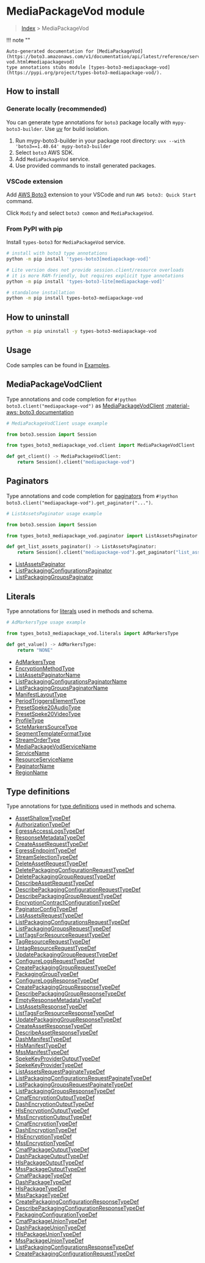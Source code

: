 #  MediaPackageVod module

> [Index](../README.md) > MediaPackageVod

!!! note ""

    Auto-generated documentation for [MediaPackageVod](https://boto3.amazonaws.com/v1/documentation/api/latest/reference/services/mediapackage-vod.html#mediapackagevod)
    type annotations stubs module [types-boto3-mediapackage-vod](https://pypi.org/project/types-boto3-mediapackage-vod/).

## How to install

### Generate locally (recommended)

You can generate type annotations for `boto3` package locally with `mypy-boto3-builder`.
Use [uv](https://docs.astral.sh/uv/getting-started/installation/) for build isolation.

1. Run mypy-boto3-builder in your package root directory: `uvx --with 'boto3==1.40.64' mypy-boto3-builder`
1. Select `boto3` AWS SDK.
1. Add `MediaPackageVod` service.
1. Use provided commands to install generated packages.


### VSCode extension

Add [AWS Boto3](https://marketplace.visualstudio.com/items?itemName=Boto3typed.boto3-ide)
extension to your VSCode and run `AWS boto3: Quick Start` command.

Click `Modify` and select `boto3 common` and `MediaPackageVod`.


### From PyPI with pip

Install `types-boto3` for `MediaPackageVod` service.

```bash
# install with boto3 type annotations
python -m pip install 'types-boto3[mediapackage-vod]'

# Lite version does not provide session.client/resource overloads
# it is more RAM-friendly, but requires explicit type annotations
python -m pip install 'types-boto3-lite[mediapackage-vod]'

# standalone installation
python -m pip install types-boto3-mediapackage-vod
```



## How to uninstall

```bash
python -m pip uninstall -y types-boto3-mediapackage-vod
```

## Usage

Code samples can be found in [Examples](./usage.md).

## MediaPackageVodClient

Type annotations and code completion for  `#!python boto3.client("mediapackage-vod")` as [MediaPackageVodClient](./client.md)
[:material-aws: boto3 documentation](https://boto3.amazonaws.com/v1/documentation/api/latest/reference/services/mediapackage-vod.html#MediaPackageVod.Client)

```python
# MediaPackageVodClient usage example

from boto3.session import Session

from types_boto3_mediapackage_vod.client import MediaPackageVodClient

def get_client() -> MediaPackageVodClient:
    return Session().client("mediapackage-vod")
```


## Paginators

Type annotations and code completion for [paginators](./paginators.md)
from `#!python boto3.client("mediapackage-vod").get_paginator("...")`.

```python
# ListAssetsPaginator usage example

from boto3.session import Session

from types_boto3_mediapackage_vod.paginator import ListAssetsPaginator

def get_list_assets_paginator() -> ListAssetsPaginator:
    return Session().client("mediapackage-vod").get_paginator("list_assets"))
```

- [ListAssetsPaginator](./paginators.md#listassetspaginator)
- [ListPackagingConfigurationsPaginator](./paginators.md#listpackagingconfigurationspaginator)
- [ListPackagingGroupsPaginator](./paginators.md#listpackaginggroupspaginator)









## Literals

Type annotations for [literals](./literals.md) used in methods and schema.

```python
# AdMarkersType usage example

from types_boto3_mediapackage_vod.literals import AdMarkersType

def get_value() -> AdMarkersType:
    return "NONE"
```

- [AdMarkersType](./literals.md#admarkerstype)
- [EncryptionMethodType](./literals.md#encryptionmethodtype)
- [ListAssetsPaginatorName](./literals.md#listassetspaginatorname)
- [ListPackagingConfigurationsPaginatorName](./literals.md#listpackagingconfigurationspaginatorname)
- [ListPackagingGroupsPaginatorName](./literals.md#listpackaginggroupspaginatorname)
- [ManifestLayoutType](./literals.md#manifestlayouttype)
- [PeriodTriggersElementType](./literals.md#periodtriggerselementtype)
- [PresetSpeke20AudioType](./literals.md#presetspeke20audiotype)
- [PresetSpeke20VideoType](./literals.md#presetspeke20videotype)
- [ProfileType](./literals.md#profiletype)
- [ScteMarkersSourceType](./literals.md#sctemarkerssourcetype)
- [SegmentTemplateFormatType](./literals.md#segmenttemplateformattype)
- [StreamOrderType](./literals.md#streamordertype)
- [MediaPackageVodServiceName](./literals.md#mediapackagevodservicename)
- [ServiceName](./literals.md#servicename)
- [ResourceServiceName](./literals.md#resourceservicename)
- [PaginatorName](./literals.md#paginatorname)
- [RegionName](./literals.md#regionname)




## Type definitions

Type annotations for [type definitions](./type_defs.md) used in methods and schema.

- [AssetShallowTypeDef](./type_defs.md#assetshallowtypedef)
- [AuthorizationTypeDef](./type_defs.md#authorizationtypedef)
- [EgressAccessLogsTypeDef](./type_defs.md#egressaccesslogstypedef)
- [ResponseMetadataTypeDef](./type_defs.md#responsemetadatatypedef)
- [CreateAssetRequestTypeDef](./type_defs.md#createassetrequesttypedef)
- [EgressEndpointTypeDef](./type_defs.md#egressendpointtypedef)
- [StreamSelectionTypeDef](./type_defs.md#streamselectiontypedef)
- [DeleteAssetRequestTypeDef](./type_defs.md#deleteassetrequesttypedef)
- [DeletePackagingConfigurationRequestTypeDef](./type_defs.md#deletepackagingconfigurationrequesttypedef)
- [DeletePackagingGroupRequestTypeDef](./type_defs.md#deletepackaginggrouprequesttypedef)
- [DescribeAssetRequestTypeDef](./type_defs.md#describeassetrequesttypedef)
- [DescribePackagingConfigurationRequestTypeDef](./type_defs.md#describepackagingconfigurationrequesttypedef)
- [DescribePackagingGroupRequestTypeDef](./type_defs.md#describepackaginggrouprequesttypedef)
- [EncryptionContractConfigurationTypeDef](./type_defs.md#encryptioncontractconfigurationtypedef)
- [PaginatorConfigTypeDef](./type_defs.md#paginatorconfigtypedef)
- [ListAssetsRequestTypeDef](./type_defs.md#listassetsrequesttypedef)
- [ListPackagingConfigurationsRequestTypeDef](./type_defs.md#listpackagingconfigurationsrequesttypedef)
- [ListPackagingGroupsRequestTypeDef](./type_defs.md#listpackaginggroupsrequesttypedef)
- [ListTagsForResourceRequestTypeDef](./type_defs.md#listtagsforresourcerequesttypedef)
- [TagResourceRequestTypeDef](./type_defs.md#tagresourcerequesttypedef)
- [UntagResourceRequestTypeDef](./type_defs.md#untagresourcerequesttypedef)
- [UpdatePackagingGroupRequestTypeDef](./type_defs.md#updatepackaginggrouprequesttypedef)
- [ConfigureLogsRequestTypeDef](./type_defs.md#configurelogsrequesttypedef)
- [CreatePackagingGroupRequestTypeDef](./type_defs.md#createpackaginggrouprequesttypedef)
- [PackagingGroupTypeDef](./type_defs.md#packaginggrouptypedef)
- [ConfigureLogsResponseTypeDef](./type_defs.md#configurelogsresponsetypedef)
- [CreatePackagingGroupResponseTypeDef](./type_defs.md#createpackaginggroupresponsetypedef)
- [DescribePackagingGroupResponseTypeDef](./type_defs.md#describepackaginggroupresponsetypedef)
- [EmptyResponseMetadataTypeDef](./type_defs.md#emptyresponsemetadatatypedef)
- [ListAssetsResponseTypeDef](./type_defs.md#listassetsresponsetypedef)
- [ListTagsForResourceResponseTypeDef](./type_defs.md#listtagsforresourceresponsetypedef)
- [UpdatePackagingGroupResponseTypeDef](./type_defs.md#updatepackaginggroupresponsetypedef)
- [CreateAssetResponseTypeDef](./type_defs.md#createassetresponsetypedef)
- [DescribeAssetResponseTypeDef](./type_defs.md#describeassetresponsetypedef)
- [DashManifestTypeDef](./type_defs.md#dashmanifesttypedef)
- [HlsManifestTypeDef](./type_defs.md#hlsmanifesttypedef)
- [MssManifestTypeDef](./type_defs.md#mssmanifesttypedef)
- [SpekeKeyProviderOutputTypeDef](./type_defs.md#spekekeyprovideroutputtypedef)
- [SpekeKeyProviderTypeDef](./type_defs.md#spekekeyprovidertypedef)
- [ListAssetsRequestPaginateTypeDef](./type_defs.md#listassetsrequestpaginatetypedef)
- [ListPackagingConfigurationsRequestPaginateTypeDef](./type_defs.md#listpackagingconfigurationsrequestpaginatetypedef)
- [ListPackagingGroupsRequestPaginateTypeDef](./type_defs.md#listpackaginggroupsrequestpaginatetypedef)
- [ListPackagingGroupsResponseTypeDef](./type_defs.md#listpackaginggroupsresponsetypedef)
- [CmafEncryptionOutputTypeDef](./type_defs.md#cmafencryptionoutputtypedef)
- [DashEncryptionOutputTypeDef](./type_defs.md#dashencryptionoutputtypedef)
- [HlsEncryptionOutputTypeDef](./type_defs.md#hlsencryptionoutputtypedef)
- [MssEncryptionOutputTypeDef](./type_defs.md#mssencryptionoutputtypedef)
- [CmafEncryptionTypeDef](./type_defs.md#cmafencryptiontypedef)
- [DashEncryptionTypeDef](./type_defs.md#dashencryptiontypedef)
- [HlsEncryptionTypeDef](./type_defs.md#hlsencryptiontypedef)
- [MssEncryptionTypeDef](./type_defs.md#mssencryptiontypedef)
- [CmafPackageOutputTypeDef](./type_defs.md#cmafpackageoutputtypedef)
- [DashPackageOutputTypeDef](./type_defs.md#dashpackageoutputtypedef)
- [HlsPackageOutputTypeDef](./type_defs.md#hlspackageoutputtypedef)
- [MssPackageOutputTypeDef](./type_defs.md#msspackageoutputtypedef)
- [CmafPackageTypeDef](./type_defs.md#cmafpackagetypedef)
- [DashPackageTypeDef](./type_defs.md#dashpackagetypedef)
- [HlsPackageTypeDef](./type_defs.md#hlspackagetypedef)
- [MssPackageTypeDef](./type_defs.md#msspackagetypedef)
- [CreatePackagingConfigurationResponseTypeDef](./type_defs.md#createpackagingconfigurationresponsetypedef)
- [DescribePackagingConfigurationResponseTypeDef](./type_defs.md#describepackagingconfigurationresponsetypedef)
- [PackagingConfigurationTypeDef](./type_defs.md#packagingconfigurationtypedef)
- [CmafPackageUnionTypeDef](./type_defs.md#cmafpackageuniontypedef)
- [DashPackageUnionTypeDef](./type_defs.md#dashpackageuniontypedef)
- [HlsPackageUnionTypeDef](./type_defs.md#hlspackageuniontypedef)
- [MssPackageUnionTypeDef](./type_defs.md#msspackageuniontypedef)
- [ListPackagingConfigurationsResponseTypeDef](./type_defs.md#listpackagingconfigurationsresponsetypedef)
- [CreatePackagingConfigurationRequestTypeDef](./type_defs.md#createpackagingconfigurationrequesttypedef)

